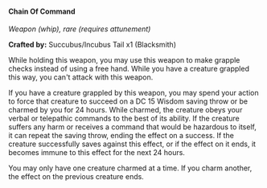 #### Chain Of Command
_Weapon (whip), rare (requires attunement)_

**Crafted by:** Succubus/Incubus Tail x1 (Blacksmith)

While holding this weapon, you may use this weapon to make grapple checks instead of using a free hand. While you have a creature grappled this way, you can't attack with this weapon.

If you have a creature grappled by this weapon, you may spend your action to force that creature to succeed on a DC 15 Wisdom saving throw or be charmed by you for 24 hours. While charmed, the creature obeys your verbal or telepathic commands to the best of its ability. If the creature suffers any harm or receives a command that would be hazardous to itself, it can repeat the saving throw, ending the effect on a success. If the creature successfully saves against this effect, or if the effect on it ends, it becomes immune to this effect for the next 24 hours.

You may only have one creature charmed at a time. If you charm another, the effect on the previous creature ends.